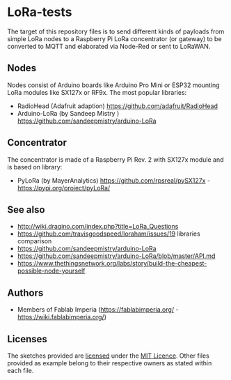 # LoRa-tests

The target of this repository files is to send different kinds of payloads from simple LoRa nodes to a Raspberry Pi LoRa concentrator (or gateway) to be converted to MQTT and elaborated via Node-Red or sent to LoRaWAN.


## Nodes
Nodes consist of Arduino boards like Arduino Pro Mini or ESP32 mounting LoRa modules like SX127x or RF9x.
The most popular libraries: 
* RadioHead (Adafruit adaption) https://github.com/adafruit/RadioHead
* Arduino-LoRa (by Sandeep Mistry ) https://github.com/sandeepmistry/arduino-LoRa


## Concentrator
The concentrator is made of a Raspberry Pi Rev. 2 with SX127x module and is based on library:
* PyLoRa (by MayerAnalytics) https://github.com/rpsreal/pySX127x - https://pypi.org/project/pyLoRa/


## See also
* http://wiki.dragino.com/index.php?title=LoRa_Questions
* https://github.com/travisgoodspeed/loraham/issues/19  libraries comparison
* https://github.com/sandeepmistry/arduino-LoRa
* https://github.com/sandeepmistry/arduino-LoRa/blob/master/API.md
* https://www.thethingsnetwork.org/labs/story/build-the-cheapest-possible-node-yourself


## Authors
* Members of Fablab Imperia (https://fablabimperia.org/ - https://wiki.fablabimperia.org/)


## Licenses
The sketches provided are [licensed](LICENSE) under the [MIT Licence](https://en.wikipedia.org/wiki/MIT_License).
Other files provided as example belong to their respective owners as stated within each file.
